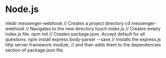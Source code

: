 # Node.js
mkdir messenger-webhook         // Creates a project directory
cd messenger-webhook            // Navigates to the new directory
touch index.js                  // Creates empty index.js file.
npm init                        // Creates package.json. Accept default for all questions.
npm install express body-parser --save // Installs the express.js http server framework module, 
                                               // and then adds them to the dependencies section of package.json file.
                                              
